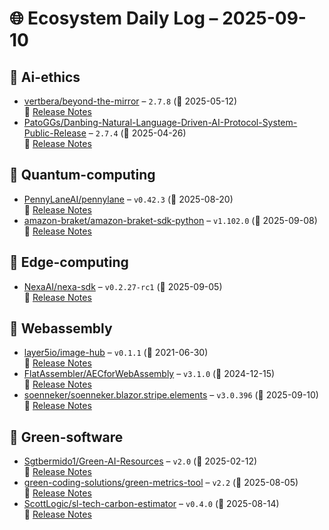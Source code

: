# 🌐 Ecosystem Daily Log – 2025-09-10

## 🔹 Ai-ethics
- [vertbera/beyond-the-mirror](https://github.com/vertbera/beyond-the-mirror/releases/tag/2.7.8) – `2.7.8` (📅 2025-05-12)  
  🔗 [Release Notes](https://github.com/vertbera/beyond-the-mirror/releases/tag/2.7.8)
- [PatoGGs/Danbing-Natural-Language-Driven-AI-Protocol-System-Public-Release](https://github.com/PatoGGs/Danbing-Natural-Language-Driven-AI-Protocol-System-Public-Release/releases/tag/2.7.4) – `2.7.4` (📅 2025-04-26)  
  🔗 [Release Notes](https://github.com/PatoGGs/Danbing-Natural-Language-Driven-AI-Protocol-System-Public-Release/releases/tag/2.7.4)

## 🔹 Quantum-computing
- [PennyLaneAI/pennylane](https://github.com/PennyLaneAI/pennylane/releases/tag/v0.42.3) – `v0.42.3` (📅 2025-08-20)  
  🔗 [Release Notes](https://github.com/PennyLaneAI/pennylane/releases/tag/v0.42.3)
- [amazon-braket/amazon-braket-sdk-python](https://github.com/amazon-braket/amazon-braket-sdk-python/releases/tag/v1.102.0) – `v1.102.0` (📅 2025-09-08)  
  🔗 [Release Notes](https://github.com/amazon-braket/amazon-braket-sdk-python/releases/tag/v1.102.0)

## 🔹 Edge-computing
- [NexaAI/nexa-sdk](https://github.com/NexaAI/nexa-sdk/releases/tag/v0.2.27-rc1) – `v0.2.27-rc1` (📅 2025-09-05)  
  🔗 [Release Notes](https://github.com/NexaAI/nexa-sdk/releases/tag/v0.2.27-rc1)

## 🔹 Webassembly
- [layer5io/image-hub](https://github.com/layer5io/image-hub/releases/tag/v0.1.1) – `v0.1.1` (📅 2021-06-30)  
  🔗 [Release Notes](https://github.com/layer5io/image-hub/releases/tag/v0.1.1)
- [FlatAssembler/AECforWebAssembly](https://github.com/FlatAssembler/AECforWebAssembly/releases/tag/v3.1.0) – `v3.1.0` (📅 2024-12-15)  
  🔗 [Release Notes](https://github.com/FlatAssembler/AECforWebAssembly/releases/tag/v3.1.0)
- [soenneker/soenneker.blazor.stripe.elements](https://github.com/soenneker/soenneker.blazor.stripe.elements/releases/tag/v3.0.396) – `v3.0.396` (📅 2025-09-10)  
  🔗 [Release Notes](https://github.com/soenneker/soenneker.blazor.stripe.elements/releases/tag/v3.0.396)

## 🔹 Green-software
- [Sgtbermido1/Green-AI-Resources](https://github.com/Sgtbermido1/Green-AI-Resources/releases/tag/v2.0) – `v2.0` (📅 2025-02-12)  
  🔗 [Release Notes](https://github.com/Sgtbermido1/Green-AI-Resources/releases/tag/v2.0)
- [green-coding-solutions/green-metrics-tool](https://github.com/green-coding-solutions/green-metrics-tool/releases/tag/v2.2) – `v2.2` (📅 2025-08-05)  
  🔗 [Release Notes](https://github.com/green-coding-solutions/green-metrics-tool/releases/tag/v2.2)
- [ScottLogic/sl-tech-carbon-estimator](https://github.com/ScottLogic/sl-tech-carbon-estimator/releases/tag/v0.4.0) – `v0.4.0` (📅 2025-08-14)  
  🔗 [Release Notes](https://github.com/ScottLogic/sl-tech-carbon-estimator/releases/tag/v0.4.0)